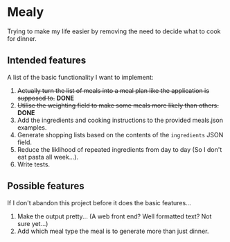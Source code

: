 # Mealy

Trying to make my life easier by removing the need to decide what to cook for dinner.

## Intended features

A list of the basic functionality I want to implement:
1. ~~Actually turn the list of meals into a meal plan like the application is supposed to.~~ **DONE**
2. ~~Utilise the weighting field to make some meals more likely than others.~~ **DONE**
3. Add the ingredients and cooking instructions to the provided meals.json examples.
4. Generate shopping lists based on the contents of the `ingredients` JSON field.
5. Reduce the liklihood of repeated ingredients from day to day (So I don't eat pasta all week...).
6. Write tests.

## Possible features

If I don't abandon this project before it does the basic features...
1. Make the output pretty... (A web front end? Well formatted text? Not sure yet...)
2. Add which meal type the meal is to generate more than just dinner.